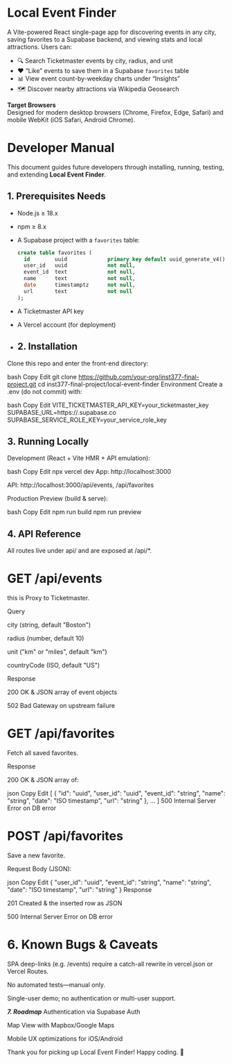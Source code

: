 # Local Event Finder

A Vite-powered React single-page app for discovering events in any city, saving favorites to a Supabase backend, and viewing stats and local attractions. Users can:

- 🔍 Search Ticketmaster events by city, radius, and unit
- ❤️ “Like” events to save them in a Supabase `favorites` table
- 📊 View event count-by-weekday charts under “Insights”
- 🗺️ Discover nearby attractions via Wikipedia Geosearch

**Target Browsers**  
Designed for modern desktop browsers (Chrome, Firefox, Edge, Safari) and mobile WebKit (iOS Safari, Android Chrome).

# Developer Manual

This document guides future developers through installing, running, testing, and extending **Local Event Finder**.


## 1. Prerequisites Needs

- Node.js ≥ 18.x
- npm ≥ 8.x
- A Supabase project with a `favorites` table:

  ```sql
  create table favorites (
    id        uuid             primary key default uuid_generate_v4(),
    user_id   uuid             not null,
    event_id  text             not null,
    name      text             not null,
    date      timestamptz      not null,
    url       text             not null
  );
  ```
- A Ticketmaster API key

- A Vercel account (for deployment)

- ## 2.  Installation
Clone this repo and enter the front-end directory:

bash
Copy
Edit
git clone https://github.com/your-org/inst377-final-project.git
cd inst377-final-project/local-event-finder
Environment
Create a .env (do not commit) with:

bash
Copy
Edit
VITE_TICKETMASTER_API_KEY=your_ticketmaster_key
SUPABASE_URL=https://<your-project-ref>.supabase.co
SUPABASE_SERVICE_ROLE_KEY=your_service_role_key



## 3. Running Locally
Development (React + Vite HMR + API emulation):

bash
Copy
Edit
npx vercel dev
App: http://localhost:3000

API: http://localhost:3000/api/events, /api/favorites

Production Preview (build & serve):

bash
Copy
Edit
npm run build
npm run preview



## 4. API Reference
All routes live under api/ and are exposed at /api/*.

#  GET /api/events
this is Proxy to Ticketmaster.

Query

city (string, default "Boston")

radius (number, default 10)

unit ("km" or "miles", default "km")

countryCode (ISO, default "US")

Response

200 OK & JSON array of event objects

502 Bad Gateway on upstream failure

# GET /api/favorites
Fetch all saved favorites.

Response

200 OK & JSON array of:

json
Copy
Edit
[
  {
    "id": "uuid",
    "user_id": "uuid",
    "event_id": "string",
    "name": "string",
    "date": "ISO timestamp",
    "url": "string"
  },
  …
]
500 Internal Server Error on DB error

#  POST /api/favorites
Save a new favorite.

Request Body (JSON):

json
Copy
Edit
{
  "user_id": "uuid",
  "event_id": "string",
  "name": "string",
  "date": "ISO timestamp",
  "url": "string"
}
Response

201 Created & the inserted row as JSON

500 Internal Server Error on DB error

# 6. Known Bugs & Caveats
SPA deep-links (e.g. /events) require a catch-all rewrite in vercel.json or Vercel Routes.

No automated tests—manual only.

Single-user demo; no authentication or multi-user support.

***7. Roadmap*** 
Authentication via Supabase Auth

Map View with Mapbox/Google Maps

Mobile UX optimizations for iOS/Android



Thank you for picking up Local Event Finder! Happy coding. 🎉









